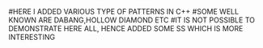 #HERE I ADDED VARIOUS TYPE OF PATTERNS IN C++ 
#SOME WELL KNOWN ARE DABANG,HOLLOW DIAMOND ETC
#IT IS NOT POSSIBLE TO DEMONSTRATE HERE ALL, HENCE ADDED SOME SS WHICH IS MORE INTERESTING